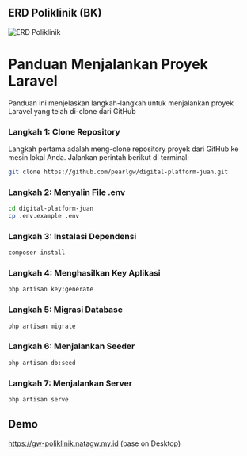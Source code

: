 ## ERD Poliklinik (BK)
![ERD Poliklinik](https://github.com/pearlgw/bk-poliklinik/blob/master/public/img/erd_poliklinik.png)

# Panduan Menjalankan Proyek Laravel

Panduan ini menjelaskan langkah-langkah untuk menjalankan proyek Laravel yang telah di-clone dari GitHub

### Langkah 1: Clone Repository

Langkah pertama adalah meng-clone repository proyek dari GitHub ke mesin lokal Anda. Jalankan perintah berikut di terminal:

```bash
git clone https://github.com/pearlgw/digital-platform-juan.git
```
### Langkah 2: Menyalin File .env

```bash
cd digital-platform-juan
cp .env.example .env
```

### Langkah 3: Instalasi Dependensi

```bash
composer install
```

### Langkah 4: Menghasilkan Key Aplikasi

```bash
php artisan key:generate
```

### Langkah 5: Migrasi Database

```bash
php artisan migrate
```

### Langkah 6: Menjalankan Seeder

```bash
php artisan db:seed
```

### Langkah 7: Menjalankan Server

```bash
php artisan serve
```

## Demo
https://gw-poliklinik.natagw.my.id (base on Desktop)
